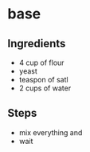 # base

## Ingredients
- 4 cup of flour
- yeast 
- teaspon of satl
- 2 cups of water

## Steps
- mix everything and
- wait